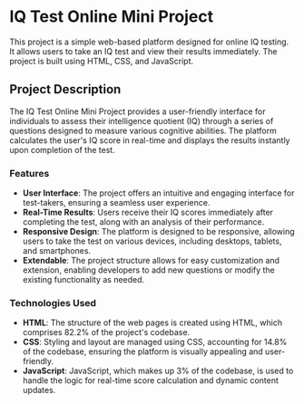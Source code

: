 # IQ Test Online Mini Project

This project is a simple web-based platform designed for online IQ testing. It allows users to take an IQ test and view their results immediately. The project is built using HTML, CSS, and JavaScript.

## Project Description

The IQ Test Online Mini Project provides a user-friendly interface for individuals to assess their intelligence quotient (IQ) through a series of questions designed to measure various cognitive abilities. The platform calculates the user's IQ score in real-time and displays the results instantly upon completion of the test.

### Features

- **User Interface**: The project offers an intuitive and engaging interface for test-takers, ensuring a seamless user experience.
- **Real-Time Results**: Users receive their IQ scores immediately after completing the test, along with an analysis of their performance.
- **Responsive Design**: The platform is designed to be responsive, allowing users to take the test on various devices, including desktops, tablets, and smartphones.
- **Extendable**: The project structure allows for easy customization and extension, enabling developers to add new questions or modify the existing functionality as needed.

### Technologies Used

- **HTML**: The structure of the web pages is created using HTML, which comprises 82.2% of the project's codebase.
- **CSS**: Styling and layout are managed using CSS, accounting for 14.8% of the codebase, ensuring the platform is visually appealing and user-friendly.
- **JavaScript**: JavaScript, which makes up 3% of the codebase, is used to handle the logic for real-time score calculation and dynamic content updates.

